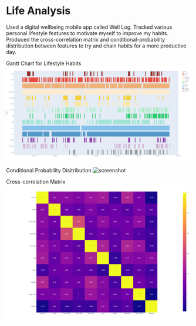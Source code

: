 # Life Analysis
Used a digital wellbeing mobile app called Well Log. Tracked various personal lifestyle features to motivate myself to improve my habits. Produced the cross-correlation matrix and conditional-probability distribution between features to try and chain habits for a more productive day.

Gantt Chart for Lifestyle Habits
![screenshot](Images/Life%20Analysis.png)

Conditional Probability Disitribution
![screenshot](Images/ConditionalProbablityDistriution.png)

Cross-correlation Matrix
![screenshot](Images/CrossCorrelationMatrix.png)
